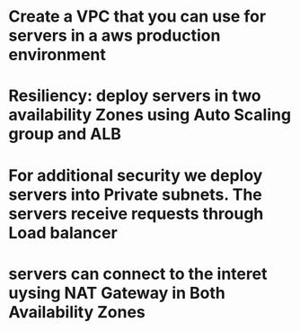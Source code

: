 # Create a VPC that you can use for servers in a aws production environment

# Resiliency: deploy servers in two availability Zones using Auto Scaling group and ALB

# For additional security we deploy servers into Private subnets. The servers receive requests through Load balancer

# servers can connect to the interet uysing NAT Gateway in Both Availability Zones
